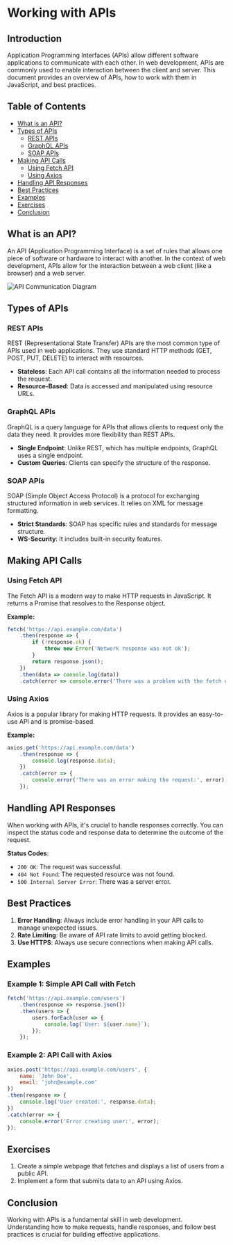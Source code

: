 # Working with APIs

## Introduction

Application Programming Interfaces (APIs) allow different software applications to communicate with each other. In web development, APIs are commonly used to enable interaction between the client and server. This document provides an overview of APIs, how to work with them in JavaScript, and best practices.

## Table of Contents

- [What is an API?](#what-is-an-api)
- [Types of APIs](#types-of-apis)
  - [REST APIs](#rest-apis)
  - [GraphQL APIs](#graphql-apis)
  - [SOAP APIs](#soap-apis)
- [Making API Calls](#making-api-calls)
  - [Using Fetch API](#using-fetch-api)
  - [Using Axios](#using-axios)
- [Handling API Responses](#handling-api-responses)
- [Best Practices](#best-practices)
- [Examples](#examples)
- [Exercises](#exercises)
- [Conclusion](#conclusion)

## What is an API?

An API (Application Programming Interface) is a set of rules that allows one piece of software or hardware to interact with another. In the context of web development, APIs allow for the interaction between a web client (like a browser) and a web server.

![API Communication Diagram](https://www.lucidchart.com/pages/templates/api-flowchart-example?anonId=0.13c7112c19228d7effa&sessionDate=2024-09-25T11%3A01%3A44.580Z&sessionId=0.002c9abf19228d7f004)

## Types of APIs

### REST APIs

REST (Representational State Transfer) APIs are the most common type of APIs used in web applications. They use standard HTTP methods (GET, POST, PUT, DELETE) to interact with resources.

- **Stateless**: Each API call contains all the information needed to process the request.
- **Resource-Based**: Data is accessed and manipulated using resource URLs.

### GraphQL APIs

GraphQL is a query language for APIs that allows clients to request only the data they need. It provides more flexibility than REST APIs.

- **Single Endpoint**: Unlike REST, which has multiple endpoints, GraphQL uses a single endpoint.
- **Custom Queries**: Clients can specify the structure of the response.

### SOAP APIs

SOAP (Simple Object Access Protocol) is a protocol for exchanging structured information in web services. It relies on XML for message formatting.

- **Strict Standards**: SOAP has specific rules and standards for message structure.
- **WS-Security**: It includes built-in security features.

## Making API Calls

### Using Fetch API

The Fetch API is a modern way to make HTTP requests in JavaScript. It returns a Promise that resolves to the Response object.

**Example:**
```javascript
fetch('https://api.example.com/data')
    .then(response => {
        if (!response.ok) {
            throw new Error('Network response was not ok');
        }
        return response.json();
    })
    .then(data => console.log(data))
    .catch(error => console.error('There was a problem with the fetch operation:', error));
```

### Using Axios

Axios is a popular library for making HTTP requests. It provides an easy-to-use API and is promise-based.

**Example:**
```javascript
axios.get('https://api.example.com/data')
    .then(response => {
        console.log(response.data);
    })
    .catch(error => {
        console.error('There was an error making the request:', error);
    });
```

## Handling API Responses

When working with APIs, it's crucial to handle responses correctly. You can inspect the status code and response data to determine the outcome of the request.

**Status Codes**:
- `200 OK`: The request was successful.
- `404 Not Found`: The requested resource was not found.
- `500 Internal Server Error`: There was a server error.

## Best Practices

1. **Error Handling**: Always include error handling in your API calls to manage unexpected issues.
2. **Rate Limiting**: Be aware of API rate limits to avoid getting blocked.
3. **Use HTTPS**: Always use secure connections when making API calls.

## Examples

### Example 1: Simple API Call with Fetch

```javascript
fetch('https://api.example.com/users')
    .then(response => response.json())
    .then(users => {
        users.forEach(user => {
            console.log(`User: ${user.name}`);
        });
    });
```

### Example 2: API Call with Axios

```javascript
axios.post('https://api.example.com/users', {
    name: 'John Doe',
    email: 'john@example.com'
})
.then(response => {
    console.log('User created:', response.data);
})
.catch(error => {
    console.error('Error creating user:', error);
});
```

## Exercises

1. Create a simple webpage that fetches and displays a list of users from a public API.
2. Implement a form that submits data to an API using Axios.

## Conclusion

Working with APIs is a fundamental skill in web development. Understanding how to make requests, handle responses, and follow best practices is crucial for building effective applications.
